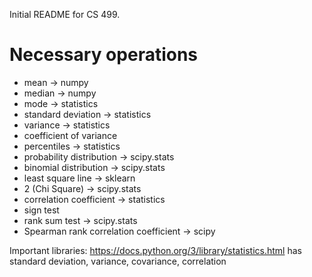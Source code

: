 Initial README for CS 499.

# Necessary operations
* mean -> numpy
* median -> numpy
* mode -> statistics
* standard deviation -> statistics
* variance -> statistics
* coefficient of variance
* percentiles -> statistics
* probability distribution -> scipy.stats
* binomial distribution -> scipy.stats
* least square line -> sklearn
* 2 (Chi Square) -> scipy.stats
* correlation coefficient -> statistics
* sign test
* rank sum test -> scipy.stats
* Spearman rank correlation coefficient -> scipy

Important libraries: 
https://docs.python.org/3/library/statistics.html
has standard deviation, variance, covariance, correlation
